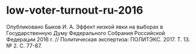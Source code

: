 # low-voter-turnout-ru-2016
Опубликовано
Быков И. А. Эффект низкой явки на выборах в Государственную Думу Федерального Собрания Российской Федерации 2016 г. // Политическая экспертиза: ПОЛИТЭКС. 2017. Т. 13. № 2. С. 77-87.
